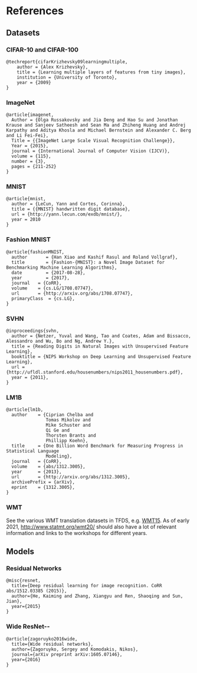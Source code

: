 # References

## Datasets

### CIFAR-10 and CIFAR-100
```
@techreport{cifarKrizhevsky09learningmultiple,
    author = {Alex Krizhevsky},
    title = {Learning multiple layers of features from tiny images},
    institution = {University of Toronto},
    year = {2009}
}
```

### ImageNet
```
@article{imagenet,
  Author = {Olga Russakovsky and Jia Deng and Hao Su and Jonathan Krause and Sanjeev Satheesh and Sean Ma and Zhiheng Huang and Andrej Karpathy and Aditya Khosla and Michael Bernstein and Alexander C. Berg and Li Fei-Fei},
  Title = {{ImageNet Large Scale Visual Recognition Challenge}},
  Year = {2015},
  journal = {International Journal of Computer Vision (IJCV)},
  volume = {115},
  number = {3},
  pages = {211-252}
}
```

### MNIST
```
@article{mnist,
  author = {LeCun, Yann and Cortes, Corinna},
  title = {{MNIST} handwritten digit database},
  url = {http://yann.lecun.com/exdb/mnist/},
  year = 2010
}
```

### Fashion MNIST

```
@article{fashionMNIST,
  author       = {Han Xiao and Kashif Rasul and Roland Vollgraf},
  title        = {Fashion-{MNIST}: a Novel Image Dataset for Benchmarking Machine Learning Algorithms},
  date         = {2017-08-28},
  year         = {2017},
  journal   = {CoRR},
  volume    = {cs.LG/1708.07747},
  url       = {http://arxiv.org/abs/1708.07747},
  primaryClass  = {cs.LG},
}
```

### SVHN

```
@inproceedings{svhn,
  author = {Netzer, Yuval and Wang, Tao and Coates, Adam and Bissacco, Alessandro and Wu, Bo and Ng, Andrew Y.},
  title = {Reading Digits in Natural Images with Unsupervised Feature Learning},
  booktitle = {NIPS Workshop on Deep Learning and Unsupervised Feature Learning},
  url = {http://ufldl.stanford.edu/housenumbers/nips2011_housenumbers.pdf},
  year = {2011},
}
```

### LM1B

```
@article{lm1b,
  author    = {Ciprian Chelba and
               Tomas Mikolov and
               Mike Schuster and
               Qi Ge and
               Thorsten Brants and
               Phillipp Koehn},
  title     = {One Billion Word Benchmark for Measuring Progress in Statistical Language
               Modeling},
  journal   = {CoRR},
  volume    = {abs/1312.3005},
  year      = {2013},
  url       = {http://arxiv.org/abs/1312.3005},
  archivePrefix = {arXiv},
  eprint    = {1312.3005},
}
```

### WMT

See the various WMT translation datasets in TFDS, e.g.
[WMT15](https://www.tensorflow.org/datasets/catalog/wmt15_translate).
As of early 2021, <http://www.statmt.org/wmt20/> should also have a lot of
relevant information and links to the workshops for different years.


## Models

### Residual Networks
```
@misc{resnet,
  title={Deep residual learning for image recognition. CoRR abs/1512.03385 (2015)},
  author={He, Kaiming and Zhang, Xiangyu and Ren, Shaoqing and Sun, Jian},
  year={2015}
}
```

### Wide ResNet-*-*
```
@article{zagoruyko2016wide,
  title={Wide residual networks},
  author={Zagoruyko, Sergey and Komodakis, Nikos},
  journal={arXiv preprint arXiv:1605.07146},
  year={2016}
}
```

